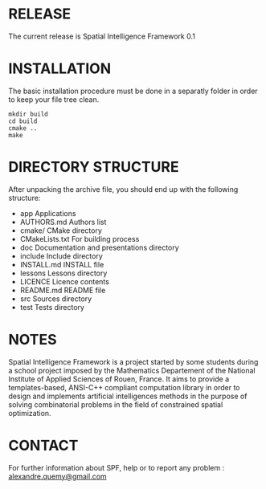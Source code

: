 # RELEASE

The current release is Spatial Intelligence Framework 0.1

# INSTALLATION

The basic installation procedure must be done in a separatly folder in order to keep your file tree clean.

    mkdir build
    cd build
    cmake ..
    make

# DIRECTORY STRUCTURE

After unpacking the archive file, you should end up with the following structure:

+ app               Applications
+ AUTHORS.md         Authors list 
+ cmake/             CMake directory
+ CMakeLists.txt     For building process
+ doc                Documentation and presentations directory
+ include            Include directory 
+ INSTALL.md         INSTALL file
+ lessons            Lessons directory
+ LICENCE  		    Licence contents
+ README.md		    README file
+ src                Sources directory
+ test               Tests directory


# NOTES

Spatial Intelligence Framework is a project started by some students during a school project imposed by the Mathematics Departement of the National Institute of Applied Sciences of Rouen, France.
It aims to provide a templates-based, ANSI-C++ compliant computation library in order to design and implements artificial intelligences methods in the purpose of solving combinatorial problems in the field of constrained spatial optimization.

# CONTACT

For further information about SPF, help or to report any problem :
alexandre.quemy@gmail.com

